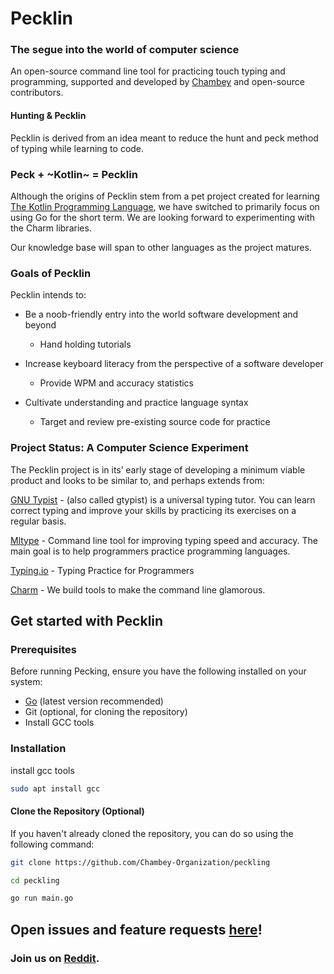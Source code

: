 # Pecklin
### The segue into the world of computer science 

An open-source command line tool for practicing touch typing and programming, supported and developed by [Chambey](https://chambey.org/about/ "The Public Interest Technology Company") and open-source contributors.

#### Hunting & Pecklin
Pecklin is derived from an idea meant to reduce the hunt and peck method of typing while learning to code.


### Peck + ~Kotlin~ = Pecklin

Although the origins of Pecklin stem from a pet project created for learning [The Kotlin Programming Language](https://kotlinlang.org/), we have switched to primarily focus on using Go for the short term. We are looking forward to experimenting with the Charm libraries.

Our knowledge base will span to other languages as the project matures. 

### Goals of Pecklin

Pecklin intends to:

* Be a noob-friendly entry into the world software development and beyond
	- Hand holding tutorials

* Increase keyboard literacy from the perspective of a software developer
	- Provide WPM and accuracy statistics
* Cultivate understanding and practice language syntax
	- Target and review pre-existing source code for practice

### Project Status: A Computer Science Experiment

The Pecklin project is in its’ early stage of developing a minimum viable product and looks to be similar to, and perhaps extends from:

[GNU Typist](https://www.gnu.org/software/gtypist/) - (also called gtypist) is a universal typing tutor. You can learn correct typing and improve your skills by practicing its exercises on a regular basis.

[Mltype](https://mltype.readthedocs.io/en/latest/) - Command line tool for improving typing speed and accuracy. The main goal is to help programmers practice programming languages.

[Typing.io](https://typing.io/) - Typing Practice for Programmers

[Charm](https://charm.sh/) - We build tools to make the command line glamorous.


## Get started with Pecklin

### Prerequisites

Before running Pecking, ensure you have the following installed on your system:

- [Go](https://golang.org/doc/install) (latest version recommended)
- Git (optional, for cloning the repository)
- Install GCC tools

### Installation

install gcc tools

```bash 
sudo apt install gcc
```

#### Clone the Repository (Optional)

If you haven't already cloned the repository, you can do so using the following command:

```bash
git clone https://github.com/Chambey-Organization/peckling
```

```bash
cd peckling
```

```bash
go run main.go
```

## Open issues and feature requests [here](https://github.com/Chambey-Organization/pecklin/issues)!

### Join us on [Reddit](https://www.reddit.com/r/Pecklin/).

